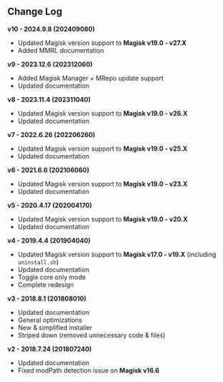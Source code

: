## Change Log
**v10 - 2024.9.8 (202409080)**
- Updated Magisk version support to **Magisk v19.0 - v27.X**
- Added MMRL documentation

**v9 - 2023.12.6 (202312060)**
- Added Magisk Manager + MRepo update support
- Updated documentation

**v8 - 2023.11.4 (202311040)**
- Updated Magisk version support to **Magisk v19.0 - v26.X**
- Updated documentation

**v7 - 2022.6.26 (202206260)**
- Updated Magisk version support to **Magisk v19.0 - v25.X**
- Updated documentation

**v6 - 2021.6.6 (202106060)**
- Updated Magisk version support to **Magisk v19.0 - v23.X**
- Updated documentation

**v5 - 2020.4.17 (202004170)**
- Updated Magisk version support to **Magisk v19.0 - v20.X**
- Updated documentation

**v4 - 2019.4.4 (201904040)**
- Updated Magisk version support to **Magisk v17.0 - v19.X** (including `uninstall.sh`)
- Updated documentation
- Toggle core only mode
- Complete redesign

**v3 - 2018.8.1 (201808010)**
- Updated documentation
- General optimizations
- New & simplified installer
- Striped down (removed unnecessary code & files)

**v2 - 2018.7.24 (201807240)**
- Updated documentation
- Fixed modPath detection issue on **Magisk v16.6**
